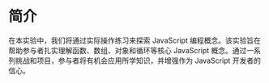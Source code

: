 # 简介

在本实验中，我们将通过实际操作练习来探索 JavaScript 编程概念。该实验旨在帮助参与者扎实理解函数、数组、对象和循环等核心 JavaScript 概念。通过一系列挑战和项目，参与者将有机会应用所学知识，并增强作为 JavaScript 开发者的信心。
